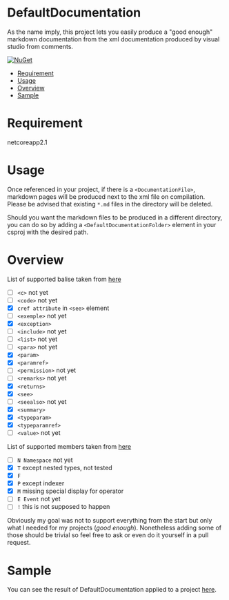 # DefaultDocumentation

As the name imply, this project lets you easily produce a "good enough" markdown documentation from the xml documentation produced by visual studio from comments.


[![NuGet](https://img.shields.io/badge/nuget-v0.1.0-brightgreen.svg)](https://www.nuget.org/packages/DefaultDocumentation)

- [Requirement](#Requirement)
- [Usage](#Usage)
- [Overview](#Overview)
- [Sample](#Sample)

<a name='Requirement'></a>
# Requirement
netcoreapp2.1

<a name='Usage'></a>
# Usage
Once referenced in your project, if there is a `<DocumentationFile>`, markdown pages will be produced next to the xml file on compilation.
Please be advised that existing `*.md` files in the directory will be deleted.

Should you want the markdown files to be produced in a different directory, you can do so by adding a `<DefaultDocumentationFolder>` element in your csproj with the desired path.

<a name='Overview'></a>
# Overview
List of supported balise taken from [here](https://docs.microsoft.com/en-us/dotnet/csharp/programming-guide/xmldoc/recommended-tags-for-documentation-comments)

- [ ] `<c>` not yet
- [ ] `<code>` not yet
- [x] `cref attribute` in `<see>` element
- [ ] `<exemple>` not yet
- [x] `<exception>`
- [ ] `<include>` not yet
- [ ] `<list>` not yet
- [ ] `<para>` not yet
- [x] `<param>`
- [x] `<paramref>`
- [ ] `<permission>` not yet
- [ ] `<remarks>` not yet
- [x] `<returns>`
- [x] `<see>`
- [ ] `<seealso>` not yet
- [x] `<summary>`
- [x] `<typeparam>`
- [x] `<typeparamref>`
- [ ] `<value>` not yet

List of supported members taken from [here](https://docs.microsoft.com/en-us/dotnet/csharp/programming-guide/xmldoc/processing-the-xml-file)
- [ ] `N Namespace` not yet
- [x] `T` except nested types, not tested
- [x] `F`
- [x] `P` except indexer
- [x] `M` missing special display for operator
- [ ] `E Event` not yet
- [ ] `!` this is not supposed to happen

Obviously my goal was not to support everything from the start but only what I needed for my projects (_good enough_).
Nonetheless adding some of those should be trivial so feel free to ask or even do it yourself in a pull request.

<a name='Sample'></a>
# Sample
You can see the result of DefaultDocumentation applied to a project [here](https://github.com/Doraku/DefaultEcs/blob/master/documentation/api/DefaultEcs.md).